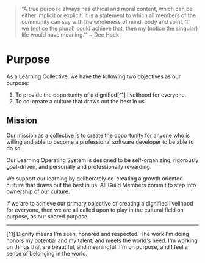 > “A true purpose always has ethical and moral content, which can be either implicit or explicit. It is a statement to which all members of the community can say with the wholeness of mind, body and spirit, ‘If we (notice the plural) could achieve that, then my (notice the singular) life would have meaning.’” ~ Dee Hock

# Purpose

As a Learning Collective, we have the following two objectives as our purpose:

1. To provide the opportunity of a dignified[^1] livelihood for everyone.
2. To co-create a culture that draws out the best in us

## Mission

Our mission as a collective is to create the opportunity for anyone who is willing and able to become a professional software developer to be able to do so.

Our Learning Operating System is designed to be self-organizing, rigorously goal-driven, and personally and professionally rewarding.

We support our learning by deliberately co-creating a growth oriented culture that draws out the best in us. All Guild Members commit to step into ownership of our culture.

If we are to achieve our primary objective of creating a dignified livelihood for everyone, then we are all called upon to play in the cultural field on purpose, as our shared purpose.  

---

[^1] Dignity means I'm seen, honored and respected. The work I'm doing honors my potential and my talent, and meets the world's need. I'm working on things that are beautiful, and meaningful. I'm on purpose, and I feel a sense of belonging in the world.
